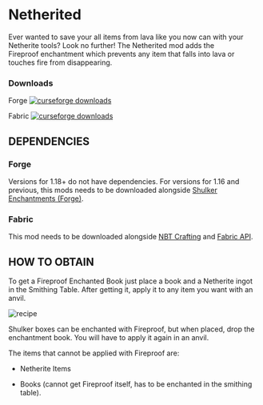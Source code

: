 # Netherited

Ever wanted to save your all items from lava like you now can with your Netherite tools? Look no further! The Netherited mod adds the Fireproof enchantment which prevents any item that falls into lava or touches fire from disappearing.

### Downloads
Forge [![curseforge downloads](http://cf.way2muchnoise.eu/394830.svg)](https://www.curseforge.com/minecraft/mc-mods/netherited)

Fabric [![curseforge downloads](http://cf.way2muchnoise.eu/394829.svg)](https://www.curseforge.com/minecraft/mc-mods/fabric-netherited)

## DEPENDENCIES

### Forge 
Versions for 1.18+ do not have dependencies.
For versions for 1.16 and previous, this mods needs to be downloaded alongside [Shulker Enchantments (Forge)](https://www.curseforge.com/minecraft/mc-mods/shulker-enchantments).

### Fabric

This mod needs to be downloaded alongside [NBT Crafting](https://www.curseforge.com/minecraft/mc-mods/nbt-crafting) and [Fabric API](https://www.curseforge.com/minecraft/mc-mods/fabric-api).
 

## HOW TO OBTAIN

To get a Fireproof Enchanted Book just place a book and a Netherite ingot in the Smithing Table. After getting it, apply it to any item you want with an anvil.

![recipe](https://github.com/polpg/Netherited/blob/fabric/recipe.png)


Shulker boxes can be enchanted with Fireproof, but when placed, drop the enchantment book. You will have to apply it again in an anvil.


The items that cannot be applied with Fireproof are:

- Netherite Items

- Books (cannot get Fireproof itself, has to be enchanted in the smithing table).

